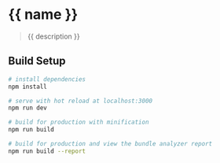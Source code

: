 # {{ name }}

> {{ description }}

## Build Setup

``` bash
# install dependencies
npm install

# serve with hot reload at localhost:3000
npm run dev

# build for production with minification
npm run build

# build for production and view the bundle analyzer report
npm run build --report
```

